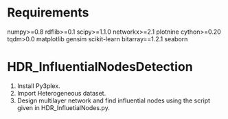 # Requirements
numpy>=0.8
rdflib>=0.1
scipy>=1.1.0
networkx>=2.1
plotnine
cython>=0.20
tqdm>0.0
matplotlib
gensim
scikit-learn
bitarray==1.2.1
seaborn


# HDR_InfluentialNodesDetection
1. Install Py3plex.
2. Import Heterogeneous dataset.
3. Design multilayer network and  find influential nodes using the script given in HDR_InfluetialNodes.py.

